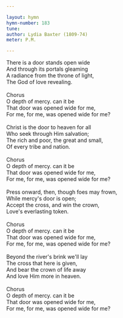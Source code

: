 ```yaml
---

layout: hymn
hymn-number: 183
tune: 
author: Lydia Baxter (1809-74)
meter: P.M.

---
```

There is a door stands open wide<br>And through its portals gleaming<br>A radiance from the throne of light,<br>The God of love revealing.<br><br>Chorus<br>O depth of mercy. can it be<br>That door was opened wide for me,<br>For me, for me, was opened wide for me?<br><br>Christ is the door to heaven for all<br>Who seek through Him salvation;<br>The rich and poor, the great and small,<br>Of every tribe and nation.<br><br>Chorus<br>O depth of mercy. can it be<br>That door was opened wide for me,<br>For me, for me, was opened wide for me?<br><br>Press onward, then, though foes may frown,<br>While mercy's door is open;<br>Accept the cross, and win the crown,<br>Love's everlasting token.<br><br>Chorus<br>O depth of mercy. can it be<br>That door was opened wide for me,<br>For me, for me, was opened wide for me?<br><br>Beyond the river's brink we'll lay<br>The cross that here is given,<br>And bear the crown of life away<br>And love Him more in heaven.<br><br>Chorus<br>O depth of mercy. can it be<br>That door was opened wide for me,<br>For me, for me, was opened wide for me?<br><br><br>
